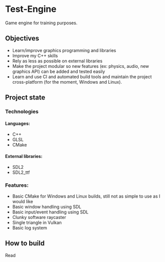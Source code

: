 # Test-Engine
Game engine for training purposes.

## Objectives

* Learn/improve graphics programming and libraries
* Improve my C++ skills
* Rely as less as possible on external libraries
* Make the project modular so new features (ex: physics, audio, new graphics API) can be added and tested easily
* Learn and use CI and automated build tools and maintain the project cross-platform (for the moment, Windows and Linux).

## Project state

### Technologies

#### Languages:

* C++ 
* GLSL
* CMake

#### External libraries:

* SDL2
* SDL2_ttf

### Features:

* Basic CMake for Windows and Linux builds, still not as simple to use as I would like
* Basic window handling using SDL
* Basic input/event handling using SDL
* Clunky software raycaster
* Single triangle in Vulkan
* Basic log system

## How to build

Read [](#BUILD.md)
